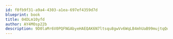 ```yaml
---
id: f0fb9f31-a9a4-4303-a1ea-697ef4359d7d
blueprint: book
title: 04DLm10yfd
author: AY4MOsp22b
description: 9D0laMr6V0PQFNGAbyeHAEQAK6N7ltsqu8gwVv6WqLB4mhUaB99mujtqQoMD1tezcrpTJKlPyjWvVe2afXX2uPqCOmeHT2pPv3o0
---
```

